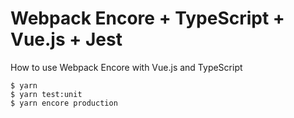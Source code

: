 Webpack Encore + TypeScript + Vue.js + Jest
===

How to use Webpack Encore with Vue.js and TypeScript

```
$ yarn
$ yarn test:unit
$ yarn encore production
```
